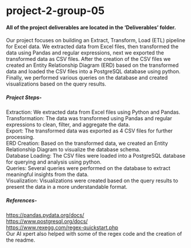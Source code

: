 # project-2-group-05

#### All of the project deliverables are located in the ‘Deliverables’ folder. 

Our project focuses on building an Extract, Transform, Load (ETL) pipeline for Excel data. We extracted data from Excel files, then transformed the data using Pandas and regular expressions, next we exported the transformed data as CSV files. After the creation of the CSV files we created an Entity Relationship Diagram (ERD) based on the transformed data and loaded the CSV files into a PostgreSQL database using python. Finally, we performed various queries on the database and created visualizations based on the query results.

##### Project Steps-

Extraction: We extracted data from Excel files using Python and Pandas.  
Transformation: The data was transformed using Pandas and regular expressions to clean, filter, and aggregate the data.  
Export: The transformed data was exported as 4 CSV files for further processing.  
ERD Creation: Based on the transformed data, we created an Entity Relationship Diagram to visualize the database schema.  
Database Loading: The CSV files were loaded into a PostgreSQL database for querying and analysis using python.  
Queries: Several queries were performed on the database to extract meaningful insights from the data.  
Visualization: Visualizations were created based on the query results to present the data in a more understandable format.  

##### References-

https://pandas.pydata.org/docs/  
https://www.postgresql.org/docs/  
https://www.rexegg.com/regex-quickstart.php  
Our AI xpert also helped with some of the regex code and the creation of the readme.
